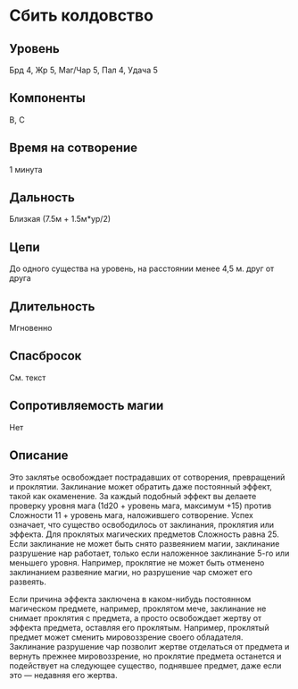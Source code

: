 # Сбить колдовство

## Уровень
Брд 4, Жр 5, Маг/Чар 5, Пал 4, Удача 5
## Компоненты 
В, С
## Время на сотворение
1 минута
## Дальность
Близкая (7.5м + 1.5м*ур/2)
## Цепи
До одного существа на уровень, на расстоянии менее 4,5 м. друг от друга
## Длительность
Мгновенно
## Спасбросок
См. текст
## Сопротивляемость магии
Нет
## Описание
Это заклятье освобождает пострадавших от сотворения, превращений и проклятии. Заклинание может обратить даже постоянный эффект, такой как окаменение. За каждый подобный эффект вы делаете проверку уровня мага (1d20 + уровень мага, максимум +15) против Сложности 11 + уровень мага, наложившего сотворение. Успех означает, что существо освободилось от заклинания, проклятия или эффекта. Для проклятых магических предметов Сложность равна 25. Если заклинание не может быть снято развеянием магии, заклинание разрушение нар работает, только если наложенное заклинание 5-го или меньшего уровня. Например, проклятие не может быть отменено заклинанием развеяние магии, но разрушение чар сможет его развеять.

Если причина эффекта заключена в каком-нибудь постоянном магическом предмете, например, проклятом мече, заклинание не снимает проклятия с предмета, а просто освобождает жертву от эффекта предмета, оставляя его проклятым. Например, проклятый предмет может сменить мировоззрение своего обладателя. Заклинание разрушение чар позволит жертве отделаться от предмета и вернуть прежнее мировоззрение, но проклятие предмета останется и подействует на следующее существо, поднявшее предмет, даже если это — недавняя его жертва.